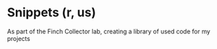 <h1>Snippets (r, us)</h1>

<p>As part of the Finch Collector lab, creating a library of used code for my projects<p>
